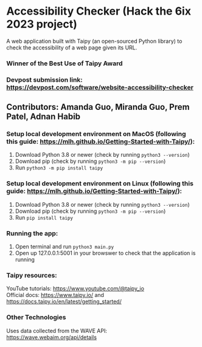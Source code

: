 # Accessibility Checker (Hack the 6ix 2023 project)

A web application built with Taipy (an open-sourced Python library) to check the accessibility of a web page given its URL.

### Winner of the Best Use of Taipy Award

### Devpost submission link: https://devpost.com/software/website-accessibility-checker

## Contributors: Amanda Guo, Miranda Guo, Prem Patel, Adnan Habib

### Setup local development environment on MacOS (following this guide: https://mlh.github.io/Getting-Started-with-Taipy/):

1. Download Python 3.8 or newer (check by running `python3 --version`)
2. Download pip (check by running `python3 -m pip --version`)
3. Run `python3 -m pip install taipy`

### Setup local development environment on Linux (following this guide: https://mlh.github.io/Getting-Started-with-Taipy/):

1. Download Python 3.8 or newer (check by running `python3 --version`)
2. Download pip (check by running `python3 -m pip --version`)
3. Run `pip install taipy`

### Running the app:

1. Open terminal and run `python3 main.py`
2. Open up 127.0.0.1:5001 in your browswer to check that the application is running

### Taipy resources:

YouTube tutorials: https://www.youtube.com/@taipy_io  
Official docs: https://www.taipy.io/ and https://docs.taipy.io/en/latest/getting_started/

### Other Technologies

Uses data collected from the WAVE API: https://wave.webaim.org/api/details
